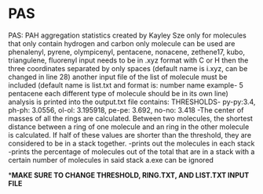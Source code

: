 # PAS
PAS: PAH aggregation statistics
created by Kayley Sze
only for molecules that only contain hydrogen and carbon
only molecule can be used are phenalenyl, pyrene, olympicenyl, pentacene, nonacene, zethene17, kubo, triangulene, fluorenyl
input needs to be in .xyz format with C or H then the three coordinates separated by only spaces (default name is i.xyz, can be changed in line 28)
another input file of the list of molecule must be included (default name is list.txt and format is:
number name
  example- 5 pentacene
each different type of molecule should be in its own line)
analysis is printed into the output.txt file
contains:
THRESHOLDS- py-py:3.4, ph-ph: 3.0556, ol-ol: 3.195918, pe-pe: 3.692, no-no: 3.418
  -The center of masses of all the rings are calculated. Between two molecules, the shortest distance between a ring of one molecule and an ring in the other molecule is calculated. If half of these values are shorter than the threshold, they are considered to be in a stack together.
  -prints out the molecules in each stack 
  -prints the percentage of molecules out of the total that are in a stack with a certain number of molecules in said stack
  a.exe can be ignored

*****MAKE SURE TO CHANGE THRESHOLD, RING.TXT, AND LIST.TXT INPUT FILE****
